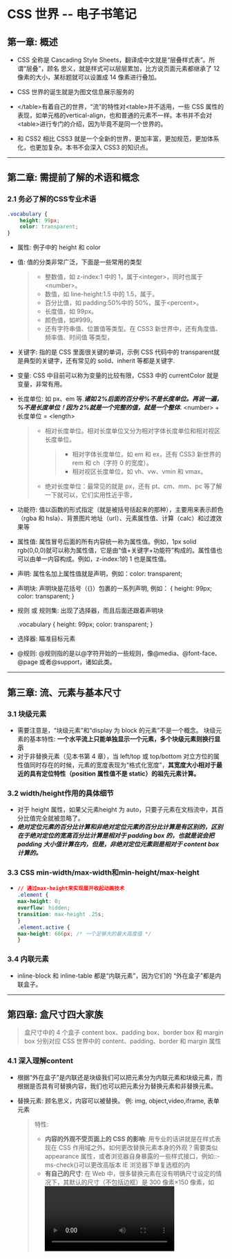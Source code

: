 

# CSS 世界 -- 电子书笔记

## 第一章: 概述

* CSS 全称是 Cascading Style Sheets，翻译成中文就是“层叠样式表”。所谓“层叠”，顾名
  思义，就是样式可以层层累加，比方说页面元素都继承了 12 像素的大小，某标题就可以设置成
  14 像素进行叠加。
* CSS 世界的诞生就是为图文信息展示服务的
* \</table>有着自己的世界，“流”的特性对\<table>并不适用，一些 CSS 属性的表现，如单元格的vertical-align，也和普通的元素不一样。本书并不会对\<table>进行专门的介绍，因为毕竟不是同一个世界的。

* 和 CSS2 相比 CSS3 就是一个全新的世界，更加丰富，更加规范，更加体系化，也更加复杂。本书不会深入 CSS3 的知识点。



****



## 第二章: 需提前了解的术语和概念

### 2.1 务必了解的CSS专业术语

```CSS
.vocabulary {
	height: 99px;
	color: transparent;
}
```

* 属性: 例子中的 height 和 color

* 值: 值的分类非常广泛，下面是一些常用的类型

  > * 整数值，如 z-index:1 中的 1，属于\<integer>，同时也属于\<number>。
  > * 数值，如 line-height:1.5 中的 1.5，属于<number>。
  > * 百分比值，如 padding:50%中的 50%，属于\<percent>。
  > * 长度值，如 99px。
  > * 颜色值，如#999。
  > * 还有字符串值、位置值等类型。在 CSS3 新世界中，还有角度值、频率值、时间值
  >   等类型，

* 关键字: 指的是 CSS 里面很关键的单词，示例 CSS 代码中的 transparent就是典型的关键字，还有常见的 solid、inherit 等都是关键字.

* 变量: CSS 中目前可以称为变量的比较有限，CSS3 中的 currentColor 就是变量，非常有用。

* 长度单位: 如 px、em 等.***诸如 2%后面的百分号%不是长度单位。再说一遍，%不是长度单位！因为 2%就是一个完整的值，就是一个整体***. \<number> + 长度单位 = \<length>

  > * 相对长度单位。相对长度单位又分为相对字体长度单位和相对视区长度单位。
  >
  >   > * 相对字体长度单位，如 em 和 ex，还有 CSS3 新世界的 rem 和 ch（字符 0 的宽度）。
  >   > * 相对视区长度单位，如 vh、vw、vmin 和 vmax。
  >
  > * 绝对长度单位：最常见的就是 px，还有 pt、cm、mm、pc 等了解一下就可以，它们实用性近乎零，

* 功能符: 值以函数的形式指定（就是被括号括起来的那种），主要用来表示颜色（rgba 和 hsla）、背景图片地址（url）、元素属性值、计算（calc）和过渡效果等

* 属性值: 属性冒号后面的所有内容统一称为属性值。例如，1px solid rgb(0,0,0)就可以称为属性值，它是由“值+关键字+功能符”构成的。属性值也可以由单一内容构成。例如，z-index:1的 1 也是属性值。

* 声明: 属性名加上属性值就是声明，例如：color: transparent;

* 声明块: 声明块是花括号（{}）包裹的一系列声明, 例如：
  {
    height: 99px;
    color: transparent;
  }

* 规则 或 规则集: 出现了选择器，而且后面还跟着声明块

  .vocabulary {
    height: 99px;
    color: transparent;
  }

* 选择器: 瞄准目标元素

* @规则: @规则指的是以@字符开始的一些规则，像@media、@font-face、@page 或者@support，诸如此类。



****



## 第三章: 流、元素与基本尺寸

### 3.1 块级元素

* 需要注意是，“块级元素”和“display 为 block 的元素”不是一个概念。 块级元素的基本特性: **一个水平流上只能单独显示一个元素，多个块级元素则换行显示**
* 对于非替换元素（见本书第 4 章），当 left/top 或 top/bottom 对立方位的属性值同时存在的时候，元素的宽度表现为“格式化宽度”，**其宽度大小相对于最近的具有定位特性（position 属性值不是 static）的祖先元素计算。**

### 3.2 width/height作用的具体细节

* 对于 height 属性，如果父元素height 为 auto，只要子元素在文档流中，其百分比值完全就被忽略了。
* ***绝对定位元素的百分比计算和非绝对定位元素的百分比计算是有区别的，区别在于绝对定位的宽高百分比计算是相对于 padding box 的，也就是说会把 padding 大小值计算在内，但是，非绝对定位元素则是相对于 content box 计算的。***

### 3.3 CSS min-width/max-width和min-height/max-height
* ```css
  // 通过max-height来实现展开收起动画技术
  .element {
  max-height: 0;
  overflow: hidden;
  transition: max-height .25s;
  }
  .element.active {
  max-height: 666px; /* 一个足够大的最大高度值 */
  }
  ```

### 3.4 内联元素

* inline-block 和 inline-table 都是“内联元素”，因为它们的
  “外在盒子”都是内联盒子。



****



## 第四章: 盒尺寸四大家族

> 盒尺寸中的 4 个盒子 content box、padding box、border box 和 margin box 分别对应 CSS 世界中的 content、padding、border 和 margin 属性

### 4.1 深入理解content

* 根据“外在盒子”是内联还是块级我们可以把元素分为内联元素和块级元素，而根据是否具有可替换内容，我们也可以把元素分为替换元素和非替换元素。

* 替换元素: 顾名思义，内容可以被替换。 例: img, object,video,iframe, 表单元素

  > 特性: 
  >
  > * **内容的外观不受页面上的 CSS 的影响**: 用专业的话讲就是在样式表现在 CSS 作用域之外。如何更改替换元素本身的外观？需要类似 appearance 属性，或者浏览器自身暴露的一些样式接口，例如::-ms-check{}可以更改高版本 IE 浏览器下单复选框的内
  > * **有自己的尺寸**: 在 Web 中，很多替换元素在没有明确尺寸设定的情况下，其默认的尺寸（不包括边框）是 300 像素×150 像素，如<video>、<iframe>或者<canvas>等，也有少部分替换元素为 0 像素，如<img>图片，而表单元素的替换元素的尺寸则和浏览器有关，没有
  >   明显的规律。
  > * **在很多 CSS 属性上有自己的一套表现规则**: 比较具有代表性的就是 vertical-align
  >   属性，对于替换元素和非替换元素，vertical-align 属性值的解释是不一样的。比方说
  >   vertical-align 的默认值的 baseline，很简单的属性值，基线之意，被定义为字符 x 的下边缘，在西方语言体系里近乎常识，几乎无人不知，但是到了替换元素那里就不适用了。为什么呢？因为替换元素的内容往往不可能含有字符 x，于是替换元素的基线就被硬生生定义成
  >   了元素的下边缘。

### 4.2 温和的padding属性

### 4.3 激进的margin属性

### 4.4 功勋卓越的 border 属性



****



## 第五章: 内联元素与流

###  5.1 字母 x ——CSS 世界中隐匿的举足轻重的角色

* 字母 x 的下边缘（线）就是我们的基线。

### 5.2 内联元素的基石line-height

### 5.3 vertical-align 家族基本认识

* 内联元素都是默认都是基线对齐, (图片的基线是下边缘), 设置vertical-align可以改变基线对齐的方式
* **vertical-align 起作用是有前提条件的，这个前提条件就是：只能应用于内联元素以及 display 值为 table-cell 的元素**



****



## 第六章: 流的破坏与保护

### 6.1 魔鬼属性float

* CSS 设计的初衷就是表现如水流，富有弹性，

* 浮动让元素块状化

### 6.2 float的天然克星clear

* clear 属性是让自身不能和前面的浮动元素相邻，注意这里“前面的”3 个字，也就是 clear 属性对“后面的”浮动元素是不闻不问的，直接使用 clear:both
* clear 属性只有块级元素才有效的，

### 6.3 CSS世界的结界——BFC

* BFC: 块级格式化上下文 -- IFC: 内联格式化上下文

* 如果一个元素具有 BFC，内部子元素再怎么翻江倒海、翻
  云覆雨，都不会影响外部的元素。所以，BFC 元素是不可能发生 margin 重叠的，因为 margin重叠是会影响外面的元素的；BFC 元素也可以用来清除浮动的影响，因为如果不清除，子元素浮动则父元素高度塌陷，必然会影响后面元素布局和定位，这显然有违 BFC 元素的子元素不会
  影响外部元素的设定。

* > 触发BFC的条件
  >
  > * \<html>根元素；
  > * float 的值不为 none；
  > * overflow 的值为 auto、scroll 或 hidden；
  > * display 的值为 table-cell、table-caption 和 inline-block 中的任何一个；
  > * position 的值不为 relative 和 static。

### 6.4 最佳结界overflow

* 清除浮动的选择 -- 触发BFC
* HTML 中有两个标签是默认可以产生滚动条的，一个是根元素\<html>，另一个是文本域\<textarea>。

### 6.5 float的兄弟position: absolute

* 包含块（containing block）这个概念实际上大家一直都有接触，就是元素用来计算和定位的一个框。比方说，width:50%，也就是宽度一半，那到底是哪个“元素”宽度的一半呢？注意，这里的这个“元素”实际上就是指的“包含块”。
* 普通元素的百分比宽度是相对于父元素的 content box 宽度计算的，而绝对定位元素的宽度是相对于第一个
  position 不为 static 的祖先元素计算的。***

* > absolute绝对定位元素的与文档流元素差异:
  >
  > * 内联元素也可以作为“包含块”所在的元素；
  > * “包含块”所在的元素不是父块级元素，而是最近的 position 不为 static 的祖先元素或根元素
  > * 边界是 padding box 而不是 content box。(**文档流是content box**)

* height:100%和 height:inherit 的区别。对于普通元素，两者确实没什么区别，但是对于绝对定位元素就不一样了。height:100%是第一个具有定位属性值的祖先元素的高度，而 height:inherit 则是单纯的父元素的高度继承，在某些场景下非常好用。

### 6.6 absolute与overflow

* **如果overflow 不是定位元素，同时绝对定位元素和 overflow 容器之间也没有定位元素，则overflow 无法对 absolute 元素进行剪裁**

### 6.7 absolute与clip

* clip属性: clip: rect(top,right, bottom, left), 用于将定位元素裁减(可用于固定定位的裁减)

![clip](./clip.png 'clip')

### 6.8 absolute的流体特性

### 6.9 position: relative才是大哥

### 6.10 position:fixed固定定位

* position:fixed 固定定位元素的“包含块”是根元素，我们可以将其近似看成\<html>元素。



****



## 第七章 CSS世界的层叠规则

### 7.1 z-index只是CSS层叠规则中的一叶小舟

* 随着 CSS3 新世界的到来，z-index 已经并非只对定位元素有效，flex 盒子的子元素也可以设置 z-index 属性，不过本书并不予以讨论。

### 7.2 理解CSS世界的层叠上下文和层叠水平

### 7.3 理解元素的层叠顺序

![层叠顺序](../image/层叠顺序.png '层叠顺序')

### 7.4 深入了解层叠上下文

* 层叠上下文的创建: 

  > * 天生派：页面根元素天生具有层叠上下文，称为根层叠上下文。
  >
  > * 正统派：z-index 值为数值的定位元素的传统“层叠上下文”。
  >
  > * 扩招派：其他 CSS3 属性。
  >
  >   > * 元素为 flex 布局元素（父元素 display:flex|inline-flex），同时 z-index
  >   >   值不是 auto。
  >   > * 元素的 opacity 值不是 1。
  >   > * 元素的 transform 值不是 none。
  >   > * 元素 mix-blend-mode 值不是 normal。
  >   > * 元素的 filter 值不是 none。
  >   > * 元素的 isolation 值是 isolate。
  >   > * 元素的 will-change 属性值为上面 2～6 的任意一个（如 will-change:opacity、
  >   >   will-chang:transform 等）。
  >   > * 元素的-webkit-overflow-scrolling 设为 touch。

![新层叠顺序](../image/新层叠顺序.png '新层叠顺序')



****



## 第八章: 强大的文本处理能力

